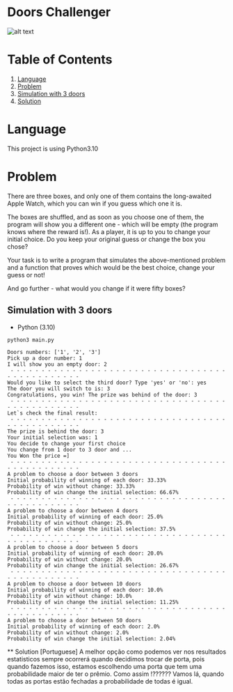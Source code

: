 # Doors Challenger

![alt text](https://miro.medium.com/max/700/1*2ypNLAI4KNsWmi68SPmQqg.png)


# Table of Contents
1. [Language](#Deps)
2. [Problem](#Problem)
3. [Simulation with 3 doors](#Simulation)
4. [Solution](#Stats)


# <a name="Deps"></a>Language
This project is using Python3.10

# <a name="The Problem"></a>Problem

There are three boxes, and only one of them contains the long-awaited Apple Watch, which you can win if you guess which one it is.

The boxes are shuffled, and as soon as you choose one of them, the program will show you a different one - which will be empty (the program knows where the reward is!). As a player, it is up to you to change your initial choice. Do you keep your original guess or change the box you chose?

Your task is to write a program that simulates the above-mentioned problem and a function that proves which would be the best choice, change your guess or not! 

And go further - what would you change if it were fifty boxes? 



## Simulation with 3 doors


* Python (3.10)
```shell
python3 main.py

Doors numbers: ['1', '2', '3']
Pick up a door number: 1
I will show you an empty door: 2
 - - - - - - - - - - - - - - - - - - - - - - - - - - - - - - - - - - - - - - - - - - - - - - - 
Would you like to select the third door? Type 'yes' or 'no': yes
The door you will switch to is: 3
Congratulations, you win! The prize was behind of the door: 3
 - - - - - - - - - - - - - - - - - - - - - - - - - - - - - - - - - - - - - - - - - - - - - - - 
Let`s check the final result:
 - - - - - - - - - - - - - - - - - - - - - - - - - - - - - - - - - - - - - - - - - - - - - - - 
The prize is behind the door: 3
Your initial selection was: 1 
You decide to change your first choice
You change from 1 door to 3 door and ...
You Won the price =]
 - - - - - - - - - - - - - - - - - - - - - - - - - - - - - - - - - - - - - - - - - - - - - - - 
A problem to choose a door between 3 doors
Initial probability of winning of each door: 33.33%
Probability of win without change: 33.33%
Probability of win change the initial selection: 66.67%
 - - - - - - - - - - - - - - - - - - - - - - - - - - - - - - - - - - - - - - - - - - - - - - - 
A problem to choose a door between 4 doors
Initial probability of winning of each door: 25.0%
Probability of win without change: 25.0%
Probability of win change the initial selection: 37.5%
 - - - - - - - - - - - - - - - - - - - - - - - - - - - - - - - - - - - - - - - - - - - - - - - 
A problem to choose a door between 5 doors
Initial probability of winning of each door: 20.0%
Probability of win without change: 20.0%
Probability of win change the initial selection: 26.67%
 - - - - - - - - - - - - - - - - - - - - - - - - - - - - - - - - - - - - - - - - - - - - - - - 
A problem to choose a door between 10 doors
Initial probability of winning of each door: 10.0%
Probability of win without change: 10.0%
Probability of win change the initial selection: 11.25%
 - - - - - - - - - - - - - - - - - - - - - - - - - - - - - - - - - - - - - - - - - - - - - - - 
A problem to choose a door between 50 doors
Initial probability of winning of each door: 2.0%
Probability of win without change: 2.0%
Probability of win change the initial selection: 2.04%

```

** Solution [Portuguese]
A melhor opção como podemos ver nos resultados estatisticos sempre ocorrerá quando decidimos trocar de porta, pois quando fazemos isso, estamos escolhendo uma porta que tem uma probabilidade maior de ter o prêmio.  Como assim !??????
Vamos lá, quando todas as portas estão fechadas a probabilidade de todas é igual.